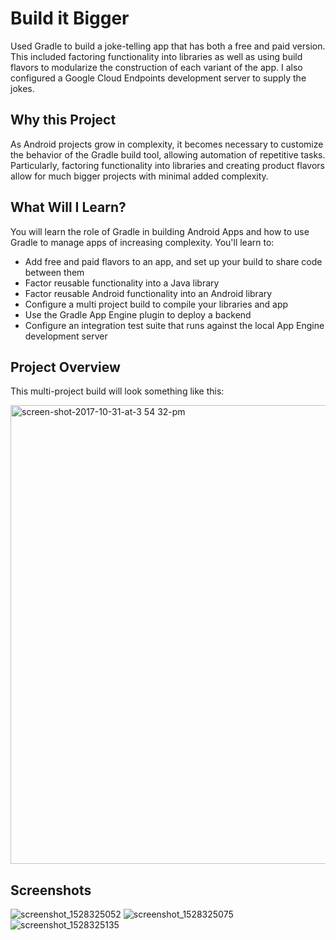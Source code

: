 # Build it Bigger

Used Gradle to build a joke-telling app that has both a free and paid version. This included factoring functionality into libraries as well as using build flavors to modularize the construction of each variant of the app. I also configured a Google Cloud Endpoints development server to supply the jokes.

## Why this Project

As Android projects grow in complexity, it becomes necessary to customize the
behavior of the Gradle build tool, allowing automation of repetitive tasks.
Particularly, factoring functionality into libraries and creating product
flavors allow for much bigger projects with minimal added complexity.

## What Will I Learn?

You will learn the role of Gradle in building Android Apps and how to use
Gradle to manage apps of increasing complexity. You'll learn to:

* Add free and paid flavors to an app, and set up your build to share code between them
* Factor reusable functionality into a Java library
* Factor reusable Android functionality into an Android library
* Configure a multi project build to compile your libraries and app
* Use the Gradle App Engine plugin to deploy a backend
* Configure an integration test suite that runs against the local App Engine development server

## Project Overview
This multi-project build will look something like this:

<img width="734" alt="screen-shot-2017-10-31-at-3 54 32-pm" src="https://user-images.githubusercontent.com/26686429/41132376-b9469896-6ab8-11e8-8121-a9c84c762a93.png">

## Screenshots
![screenshot_1528325052](https://user-images.githubusercontent.com/26686429/41132415-0fb0d020-6ab9-11e8-8b73-48c47eec3a18.png)
![screenshot_1528325075](https://user-images.githubusercontent.com/26686429/41132416-0fc6e144-6ab9-11e8-95a3-5c459fcd11b8.png)
![screenshot_1528325135](https://user-images.githubusercontent.com/26686429/41132417-0fdd0f8c-6ab9-11e8-8fc5-7516b6dbe1c3.png)
